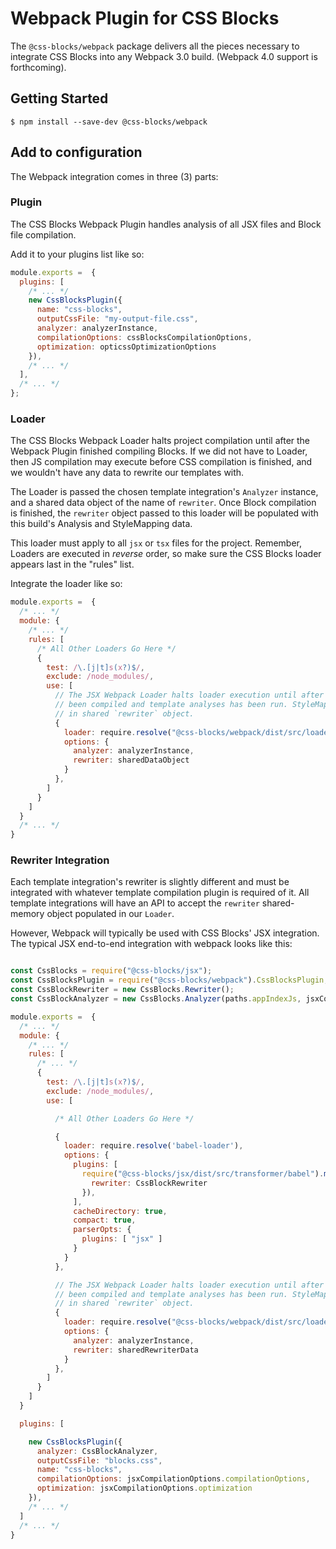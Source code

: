 # Webpack Plugin for CSS Blocks

The `@css-blocks/webpack` package delivers all the pieces necessary to integrate CSS Blocks into any Webpack 3.0 build. (Webpack 4.0 support is forthcoming).

## Getting Started

```
$ npm install --save-dev @css-blocks/webpack
```

## Add to configuration

The Webpack integration comes in three (3) parts:

### Plugin

The CSS Blocks Webpack Plugin handles analysis of all JSX files and Block file compilation.

Add it to your plugins list like so:

```js
module.exports =  {
  plugins: [
    /* ... */
    new CssBlocksPlugin({
      name: "css-blocks",
      outputCssFile: "my-output-file.css",
      analyzer: analyzerInstance,
      compilationOptions: cssBlocksCompilationOptions,
      optimization: opticssOptimizationOptions
    }),
    /* ... */
  ],
  /* ... */
};
```

### Loader

The CSS Blocks Webpack Loader halts project compilation until after the Webpack Plugin finished compiling Blocks. If we did not have to Loader, then JS compilation may execute before CSS compilation is finished, and we wouldn't have any data to rewrite our templates with.

The Loader is passed the chosen template integration's `Analyzer` instance, and a shared data object of the name of `rewriter`. Once Block compilation is finished, the `rewriter` object passed to this loader will be populated with this build's Analysis and StyleMapping data.

This loader must apply to all `jsx` or `tsx` files for the project. Remember, Loaders are executed in *reverse* order, so make sure the CSS Blocks loader appears last in the "rules" list.

Integrate the loader like so:

```js
module.exports =  {
  /* ... */
  module: {
    /* ... */
    rules: [
      /* All Other Loaders Go Here */
      {
        test: /\.[j|t]s(x?)$/,
        exclude: /node_modules/,
        use: [
          // The JSX Webpack Loader halts loader execution until after all blocks have
          // been compiled and template analyses has been run. StyleMapping data stored
          // in shared `rewriter` object.
          {
            loader: require.resolve("@css-blocks/webpack/dist/src/loader"),
            options: {
              analyzer: analyzerInstance,
              rewriter: sharedDataObject
            }
          },
        ]
      }
    ]
  }
  /* ... */
}
```

### Rewriter Integration

Each template integration's rewriter is slightly different and must be integrated with whatever template compilation plugin is required of it. All template integrations will have an API to accept the `rewriter` shared-memory object populated in our `Loader`.

However, Webpack will typically be used with CSS Blocks' JSX integration. The typical JSX end-to-end integration with webpack looks like this:

```js

const CssBlocks = require("@css-blocks/jsx");
const CssBlocksPlugin = require("@css-blocks/webpack").CssBlocksPlugin;
const CssBlockRewriter = new CssBlocks.Rewriter();
const CssBlockAnalyzer = new CssBlocks.Analyzer(paths.appIndexJs, jsxCompilationOptions);

module.exports =  {
  /* ... */
  module: {
    /* ... */
    rules: [
      /* ... */
      {
        test: /\.[j|t]s(x?)$/,
        exclude: /node_modules/,
        use: [

          /* All Other Loaders Go Here */

          {
            loader: require.resolve('babel-loader'),
            options: {
              plugins: [
                require("@css-blocks/jsx/dist/src/transformer/babel").makePlugin({
                  rewriter: CssBlockRewriter
                }),
              ],
              cacheDirectory: true,
              compact: true,
              parserOpts: {
                plugins: [ "jsx" ]
              }
            }
          },

          // The JSX Webpack Loader halts loader execution until after all blocks have
          // been compiled and template analyses has been run. StyleMapping data stored
          // in shared `rewriter` object.
          {
            loader: require.resolve("@css-blocks/webpack/dist/src/loader"),
            options: {
              analyzer: analyzerInstance,
              rewriter: sharedRewriterData
            }
          },
        ]
      }
    ]
  }

  plugins: [

    new CssBlocksPlugin({
      analyzer: CssBlockAnalyzer,
      outputCssFile: "blocks.css",
      name: "css-blocks",
      compilationOptions: jsxCompilationOptions.compilationOptions,
      optimization: jsxCompilationOptions.optimization
    }),
    /* ... */
  ]
  /* ... */
}
